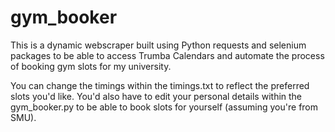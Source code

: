 # gym_booker
 
This is a dynamic webscraper built using Python requests and selenium packages to be able to access Trumba Calendars and automate the process of booking gym slots for my university.

You can change the timings within the timings.txt to reflect the preferred slots you'd like. You'd also have to edit your personal details within the gym_booker.py to be able to book slots for yourself (assuming you're from SMU).
